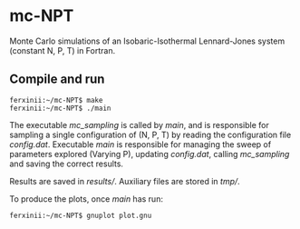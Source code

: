 # mc-NPT
Monte Carlo simulations of an Isobaric-Isothermal Lennard-Jones system (constant N, P, T) in Fortran.

## Compile and run
```console
ferxinii:~/mc-NPT$ make
ferxinii:~/mc-NPT$ ./main
```
The executable *mc_sampling* is called by *main*, and is responsible for sampling a single configuration of (N, P, T) by reading the configuration file *config.dat*. Executable *main* is responsible for managing the sweep of parameters explored (Varying P), updating *config.dat*, calling *mc_sampling* and saving the correct results.

Results are saved in *results/*. Auxiliary files are stored in *tmp/*.

To produce the plots, once *main* has run:
```console
ferxinii:~/mc-NPT$ gnuplot plot.gnu
```


